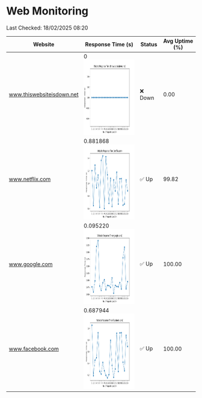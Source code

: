 # Web Monitoring

Last Checked: 18/02/2025 08:20

| Website | Response Time (s) | Status | Avg Uptime (%) |
|---------|-------------------|--------|----------------|
| www.thiswebsiteisdown.net | 0 <br> <img src="graph/thiswebsiteisdown.net.png" alt="Graph" width="200" height="200">  | ❌ Down | 0.00 |
| www.netflix.com | 0.881868 <br> <img src="graph/netflix.com.png" alt="Graph" width="200" height="200">  | ✅ Up | 99.82 |
| www.google.com | 0.095220 <br> <img src="graph/google.com.png" alt="Graph" width="200" height="200">  | ✅ Up | 100.00 |
| www.facebook.com | 0.687944 <br> <img src="graph/facebook.com.png" alt="Graph" width="200" height="200">  | ✅ Up | 100.00 |
